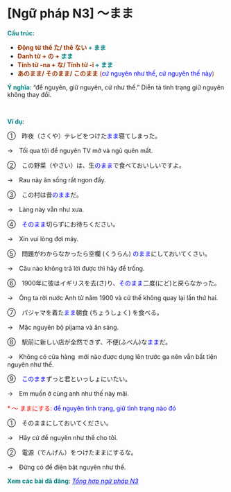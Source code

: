 # [Ngữ pháp N3] ～まま
<div class="entry-content">
<p><span style="color: #008080;"><strong>Cấu trúc:</strong></span></p>
<ul>
<li><span style="color: #008080;"><strong><span style="color: #993300;">Động từ thể た/ thể ない</span> + まま</strong></span></li>
<li><span style="color: #008080;"><strong><span style="color: #993300;">Danh từ + の + </span>まま</strong></span></li>
<li><span style="color: #008080;"><strong><span style="color: #993300;">Tính từ -na + な/ Tính từ -i</span> + まま</strong></span></li>
<li><strong><span style="color: #993300;">あのまま/ そのまま/ このまま </span></strong><span style="color: #993300;">(<span style="color: #0000ff;">cứ nguyên như thế, cứ nguyên thế này</span>)</span></li>
</ul>
<p><strong><span style="color: #008080;">Ý nghĩa</span></strong>: “để nguyên, giữ nguyên, cứ như thế.” Diễn tả tình trạng giữ nguyên không thay đổi.</p>

<br/>
</p>
<p><span style="color: #008080;"><strong>Ví dụ</strong></span>:</p>
<p>①　昨夜（さくや）テレビをつけた<span style="color: #0000ff;">まま</span>寝てしまった。</p>
<p>→　Tối qua tôi để nguyên TV mở và ngủ quên mất.</p>
<p>②　この野菜（やさい）は、生<span style="color: #0000ff;">のまま</span>で食べておいしいですよ。</p>
<p>→　Rau này ăn sống rất ngon đấy.</p>
<p>③　この村は昔<span style="color: #0000ff;">のまま</span>だ。</p>
<p>→　Làng này vẫn như xưa.</p>
<p>④　<span style="color: #0000ff;">そのまま</span>切らずにお待ちください。</p>
<p>→　Xin vui lòng đợi máy.</p>
<p>⑤　問題がわからなかったら空欄 (くうらん) <span style="color: #0000ff;">のまま</span>にしておいてくさい。</p>
<p>→　Câu nào không trả lời được thì hãy để trống.</p>
<p>⑥　1900年に彼はイギリスを去(さ)り、<span style="color: #0000ff;">そのまま</span>二度(にど)と戻らなかった。</p>
<p>→　Ông ta rời nước Anh từ năm 1900 và cứ thế không quay lại lần thứ hai.</p>
<p>⑦　パジャマを着た<span style="color: #0000ff;">まま</span>朝食 (ちょうしょく) を食べる。</p>
<p>→　Mặc nguyên bộ pijama và ăn sáng.</p>
<p>⑧　駅前に新しい店が全然できず、不便(ふべん)な<span style="color: #0000ff;">まま</span>だ。</p>
<p>→　Không có cửa hàng  mới nào được dựng lên trước ga nên vẫn bất tiện nguyên như thế.</p>
<p>⑨　<span style="color: #0000ff;">このまま</span>ずっと君といっしょにいたい。</p>
<p>→　Em muốn ở cùng anh như thế này mãi.</p>
<p><span style="color: #ff0000;">* ～ ままにする</span>: <span style="color: #0000ff;">để nguyên tình trạng, giữ tình trạng nào đó</span></p>
<p>①　そのままにしておいてください。</p>
<p>→　Hãy cứ để nguyên như thế cho tôi.</p>
<p>②　電源（でんげん）をつけたままにするな。</p>
<p>→　Đừng có để điện bật nguyên như thế.</p>
<p><strong><span style="color: #008080;">Xem các bài đã đăng</span></strong>: <span style="color: #0000ff;"><em><a href="https://bikae.net/ngu-phap/tong-hop-ngu-phap-n3/" style="color: #0000ff;" target="_blank">Tổng hợp ngữ pháp N3</a></em></span></p>

</div>